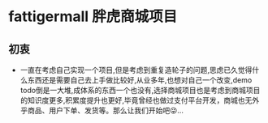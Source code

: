 # fattigermall  胖虎商城项目
## 初衷
- 一直在考虑自己实现一个项目,但是考虑到重复造轮子的问题,思虑已久觉得什么东西还是需要自己去上手做比较好,从业多年,也想对自己一个改变,demo todo倒是一大堆,成体系的东西一个也没有,选择商城项目也是考虑到商城项目的知识度更多,积累度提升也更好,毕竟曾经也做过支付平台开发，商城也无外乎商品、用户下单、发货等。那么让我们开始吧:stuck_out_tongue_winking_eye:...
